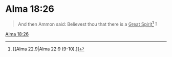 # Alma 18:26

> And then Ammon said: Believest thou that there is a <u>Great Spirit</u>[^a] ?

[Alma 18:26](https://www.churchofjesuschrist.org/study/scriptures/bofm/alma/18?lang=eng&id=p26#p26)


[^a]: [[Alma 22.9|Alma 22:9 (9-10).]]
